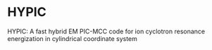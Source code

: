# HYPIC
HYPIC: A fast hybrid EM PIC-MCC code for ion cyclotron resonance energization in cylindrical coordinate system
